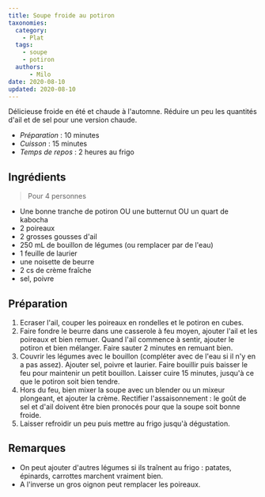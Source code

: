 ```yaml
---
title: Soupe froide au potiron
taxonomies:
  category:
    - Plat
  tags:
    - soupe
    - potiron
  authors:
      - Milo
date: 2020-08-10
updated: 2020-08-10
---
```



Délicieuse froide en été et chaude à l'automne. Réduire un peu les quantités d'ail et de sel pour une version chaude.

- *Préparation* : 10 minutes
- *Cuisson* : 15 minutes
- *Temps de repos* : 2 heures au frigo

## Ingrédients
> Pour 4 personnes

- Une bonne tranche de potiron OU une butternut OU un quart de kabocha
- 2 poireaux
- 2 grosses gousses d'ail
- 250 mL de bouillon de légumes (ou remplacer par de l'eau)
- 1 feuille de laurier
- une noisette de beurre
- 2 cs de crème fraîche
- sel, poivre


## Préparation

  1. Ecraser l'ail, couper les poireaux en rondelles et le potiron en cubes.
  2. Faire fondre le beurre dans une casserole à feu moyen, ajouter l'ail et les poireaux et bien remuer. Quand l'ail commence à sentir, ajouter le potiron et bien mélanger. Faire sauter 2 minutes en remuant bien.
  3. Couvrir les légumes avec le bouillon (compléter avec de l'eau si il n'y en a pas assez). Ajouter sel, poivre et laurier. Faire bouillir puis baisser le feu pour maintenir un petit bouillon. Laisser cuire 15 minutes, jusqu'à ce que le potiron soit bien tendre.
  4. Hors du feu, bien mixer la soupe avec un blender ou un mixeur plongeant, et ajouter la crème. Rectifier l'assaisonnement : le goût de sel et d'ail doivent être bien pronocés pour que la soupe soit bonne froide. 
  5. Laisser refroidir un peu puis mettre au frigo jusqu'à dégustation.

## Remarques
  - On peut ajouter d'autres légumes si ils traînent au frigo : patates, épinards, carrottes marchent vraiment bien. 
  - A l'inverse un gros oignon peut remplacer les poireaux.
